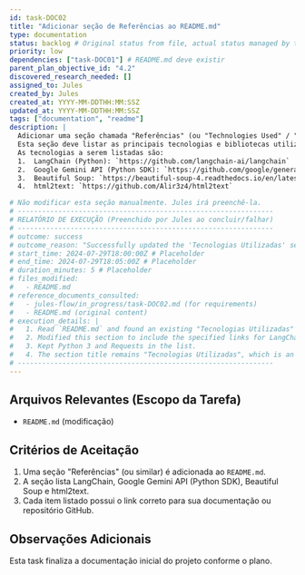```yaml
---
id: task-DOC02
title: "Adicionar seção de Referências ao README.md"
type: documentation
status: backlog # Original status from file, actual status managed by task-index.md
priority: low
dependencies: ["task-DOC01"] # README.md deve existir
parent_plan_objective_id: "4.2"
discovered_research_needed: []
assigned_to: Jules
created_by: Jules
created_at: YYYY-MM-DDTHH:MM:SSZ
updated_at: YYYY-MM-DDTHH:MM:SSZ
tags: ["documentation", "readme"]
description: |
  Adicionar uma seção chamada "Referências" (ou "Technologies Used" / "Tecnologias Utilizadas") ao arquivo `README.md` do projeto.
  Esta seção deve listar as principais tecnologias e bibliotecas utilizadas no `d4jules`, com links para suas respectivas documentações ou repositórios.
  As tecnologias a serem listadas são:
  1.  LangChain (Python): `https://github.com/langchain-ai/langchain`
  2.  Google Gemini API (Python SDK): `https://github.com/google/generative-ai-python`
  3.  Beautiful Soup: `https://beautiful-soup-4.readthedocs.io/en/latest/`
  4.  html2text: `https://github.com/Alir3z4/html2text`

# Não modificar esta seção manualmente. Jules irá preenchê-la.
# ---------------------------------------------------------------
# RELATÓRIO DE EXECUÇÃO (Preenchido por Jules ao concluir/falhar)
# ---------------------------------------------------------------
# outcome: success
# outcome_reason: "Successfully updated the 'Tecnologias Utilizadas' section in README.md with the required links."
# start_time: 2024-07-29T18:00:00Z # Placeholder
# end_time: 2024-07-29T18:05:00Z # Placeholder
# duration_minutes: 5 # Placeholder
# files_modified:
#   - README.md
# reference_documents_consulted:
#   - jules-flow/in_progress/task-DOC02.md (for requirements)
#   - README.md (original content)
# execution_details: |
#   1. Read `README.md` and found an existing "Tecnologias Utilizadas" section.
#   2. Modified this section to include the specified links for LangChain, Google Gemini API (Python SDK), Beautiful Soup 4, and html2text.
#   3. Kept Python 3 and Requests in the list.
#   4. The section title remains "Tecnologias Utilizadas", which is an acceptable alternative to "Referências".
# ---------------------------------------------------------------
---
```


## Arquivos Relevantes (Escopo da Tarefa)
* `README.md` (modificação)

## Critérios de Aceitação
1.  Uma seção "Referências" (ou similar) é adicionada ao `README.md`.
2.  A seção lista LangChain, Google Gemini API (Python SDK), Beautiful Soup e html2text.
3.  Cada item listado possui o link correto para sua documentação ou repositório GitHub.

## Observações Adicionais
Esta task finaliza a documentação inicial do projeto conforme o plano.
```
